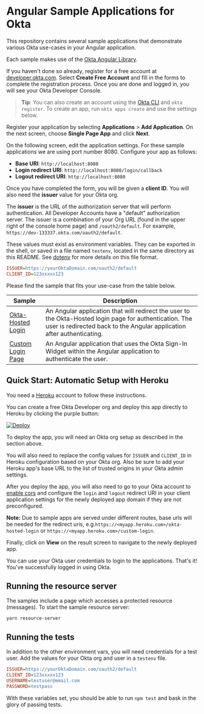 # Angular Sample Applications for Okta

This repository contains several sample applications that demonstrate various Okta use-cases in your Angular application.

Each sample makes use of the [Okta Angular Library][].

If you haven't done so already, register for a free account at [developer.okta.com](https://developer.okta.com/). Select **Create Free Account** and fill in the forms to complete the registration process. Once you are done and logged in, you will see your Okta Developer Console. 

> **Tip**: You can also create an account using the [Okta CLI](https://github.com/oktadeveloper/okta-cli) and `okta register`. To create an app, run `okta apps create` and use the settings below.

Register your application by selecting **Applications** > **Add Application**. On the next screen, choose **Single Page App** and click **Next**.

On the following screen, edit the application settings. For these sample applications we are using port number 8080. Configure your app as follows:

* **Base URI**: `http://localhost:8080`
* **Login redirect URI**: `http://localhost:8080/login/callback` 
* **Logout redirect URI**: `http://localhost:8080` 

Once you have completed the form, you will be given a **client ID**. You will also need the **issuer** value for your Okta org. 

The **issuer** is the URL of the authorization server that will perform authentication.  All Developer Accounts have a "default" authorization server.  The issuer is a combination of your Org URL (found in the upper right of the console home page) and `/oauth2/default`. For example, `https://dev-133337.okta.com/oauth2/default`.

These values must exist as environment variables. They can be exported in the shell, or saved in a file named `testenv`, located in the same directory as this README. See [dotenv](https://www.npmjs.com/package/dotenv) for more details on this file format.

```ini
ISSUER=https://yourOktaDomain.com/oauth2/default
CLIENT_ID=123xxxxx123
```

Please find the sample that fits your use-case from the table below.

| Sample | Description |
|--------|-------------|
| [Okta-Hosted Login](/okta-hosted-login) | An Angular application that will redirect the user to the Okta-Hosted login page for authentication.  The user is redirected back to the Angular application after authenticating. |
| [Custom Login Page](/custom-login) | An Angular application that uses the Okta Sign-In Widget within the Angular application to authenticate the user. |

[Okta Angular Library]: https://github.com/okta/okta-oidc-js/tree/master/packages/okta-angular

## Quick Start: Automatic Setup with Heroku

You need a [Heroku](https://signup.heroku.com/) account to follow these instructions.

You can create a free Okta Developer org and deploy this app directly to Heroku by clicking the purple button:

[![Deploy](https://www.herokucdn.com/deploy/button.svg)](https://heroku.com/deploy)

To deploy the app, you will need an Okta org setup as described in the section above.

You will also need to replace the config values for `ISSUER` and `CLIENT_ID` in Heroku configuration based on your Okta org.
Also be sure to add your Heroku app's base URL to the list of trusted origins in your Okta admin settings.

After you deploy the app, you will also need to go to your Okta account to [enable cors](https://developer.okta.com/docs/guides/enable-cors/granting-cors/) and configure the `login` and `logout` redirect URI in your client application settings for the newly deployed app domain if they are not preconfigured. 

**Note:** Due to sample apps are served under different routes, base urls will be needed for the redirect uris, e.g.`https://<myapp.heroku.com>/okta-hosted-login` or `https://<myapp.heroku.com>/custom-login`.

Finally, click on **View** on the result screen to navigate to the newly deployed app.

You can use your Okta user credentials to login to the applications. That's it! You've successfully logged in using Okta. 

## Running the resource server
The samples include a page which accesses a protected resource (messages). To start the sample resource server:

```
yarn resource-server
```

## Running the tests

In addition to the other environment vars, you will need credentials for a test user. Add the values for your Okta org and user in a `testenv` file. 

```ini
ISSUER=https://yourOktaDomain.com/oauth2/default
CLIENT_ID=123xxxxx123
USERNAME=testuser@email.com
PASSWORD=testpass
```

With these variables set, you should be able to run `npm test` and bask in the glory of passing tests.

